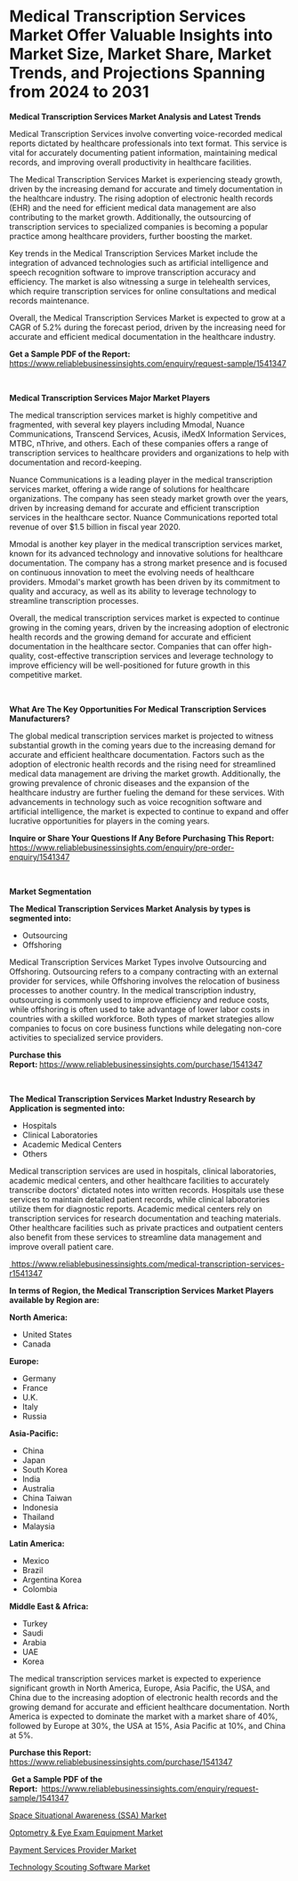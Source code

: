 <p><h1>Medical Transcription Services Market Offer Valuable Insights into Market Size, Market Share, Market Trends, and Projections Spanning from 2024 to 2031</h1></p><p><strong>Medical Transcription Services Market Analysis and Latest Trends</strong></p>
<p><p>Medical Transcription Services involve converting voice-recorded medical reports dictated by healthcare professionals into text format. This service is vital for accurately documenting patient information, maintaining medical records, and improving overall productivity in healthcare facilities.</p><p>The Medical Transcription Services Market is experiencing steady growth, driven by the increasing demand for accurate and timely documentation in the healthcare industry. The rising adoption of electronic health records (EHR) and the need for efficient medical data management are also contributing to the market growth. Additionally, the outsourcing of transcription services to specialized companies is becoming a popular practice among healthcare providers, further boosting the market.</p><p>Key trends in the Medical Transcription Services Market include the integration of advanced technologies such as artificial intelligence and speech recognition software to improve transcription accuracy and efficiency. The market is also witnessing a surge in telehealth services, which require transcription services for online consultations and medical records maintenance.</p><p>Overall, the Medical Transcription Services Market is expected to grow at a CAGR of 5.2% during the forecast period, driven by the increasing need for accurate and efficient medical documentation in the healthcare industry.</p></p>
<p><strong>Get a Sample PDF of the Report:&nbsp;</strong> <a href="https://www.reliablebusinessinsights.com/enquiry/request-sample/1541347">https://www.reliablebusinessinsights.com/enquiry/request-sample/1541347</a></p>
<p>&nbsp;</p>
<p><strong>Medical Transcription Services Major Market Players</strong></p>
<p><p>The medical transcription services market is highly competitive and fragmented, with several key players including Mmodal, Nuance Communications, Transcend Services, Acusis, iMedX Information Services, MTBC, nThrive, and others. Each of these companies offers a range of transcription services to healthcare providers and organizations to help with documentation and record-keeping.</p><p>Nuance Communications is a leading player in the medical transcription services market, offering a wide range of solutions for healthcare organizations. The company has seen steady market growth over the years, driven by increasing demand for accurate and efficient transcription services in the healthcare sector. Nuance Communications reported total revenue of over $1.5 billion in fiscal year 2020.</p><p>Mmodal is another key player in the medical transcription services market, known for its advanced technology and innovative solutions for healthcare documentation. The company has a strong market presence and is focused on continuous innovation to meet the evolving needs of healthcare providers. Mmodal's market growth has been driven by its commitment to quality and accuracy, as well as its ability to leverage technology to streamline transcription processes.</p><p>Overall, the medical transcription services market is expected to continue growing in the coming years, driven by the increasing adoption of electronic health records and the growing demand for accurate and efficient documentation in the healthcare sector. Companies that can offer high-quality, cost-effective transcription services and leverage technology to improve efficiency will be well-positioned for future growth in this competitive market.</p></p>
<p>&nbsp;</p>
<p><strong>What Are The Key Opportunities For Medical Transcription Services Manufacturers?</strong></p>
<p><p>The global medical transcription services market is projected to witness substantial growth in the coming years due to the increasing demand for accurate and efficient healthcare documentation. Factors such as the adoption of electronic health records and the rising need for streamlined medical data management are driving the market growth. Additionally, the growing prevalence of chronic diseases and the expansion of the healthcare industry are further fueling the demand for these services. With advancements in technology such as voice recognition software and artificial intelligence, the market is expected to continue to expand and offer lucrative opportunities for players in the coming years.</p></p>
<p><strong>Inquire or Share Your Questions If Any Before Purchasing This Report:</strong> <a href="https://www.reliablebusinessinsights.com/enquiry/pre-order-enquiry/1541347">https://www.reliablebusinessinsights.com/enquiry/pre-order-enquiry/1541347</a></p>
<p>&nbsp;</p>
<p><strong>Market Segmentation</strong></p>
<p><strong>The Medical Transcription Services Market Analysis by types is segmented into:</strong></p>
<p><ul><li>Outsourcing</li><li>Offshoring</li></ul></p>
<p><p>Medical Transcription Services Market Types involve Outsourcing and Offshoring. Outsourcing refers to a company contracting with an external provider for services, while Offshoring involves the relocation of business processes to another country. In the medical transcription industry, outsourcing is commonly used to improve efficiency and reduce costs, while offshoring is often used to take advantage of lower labor costs in countries with a skilled workforce. Both types of market strategies allow companies to focus on core business functions while delegating non-core activities to specialized service providers.</p></p>
<p><strong>Purchase this Report:&nbsp;</strong><a href="https://www.reliablebusinessinsights.com/purchase/1541347">https://www.reliablebusinessinsights.com/purchase/1541347</a></p>
<p>&nbsp;</p>
<p><strong>The Medical Transcription Services Market Industry Research by Application is segmented into:</strong></p>
<p><ul><li>Hospitals</li><li>Clinical Laboratories</li><li>Academic Medical Centers</li><li>Others</li></ul></p>
<p><p>Medical transcription services are used in hospitals, clinical laboratories, academic medical centers, and other healthcare facilities to accurately transcribe doctors' dictated notes into written records. Hospitals use these services to maintain detailed patient records, while clinical laboratories utilize them for diagnostic reports. Academic medical centers rely on transcription services for research documentation and teaching materials. Other healthcare facilities such as private practices and outpatient centers also benefit from these services to streamline data management and improve overall patient care.</p></p>
<p><a href="https://www.reliablebusinessinsights.com/medical-transcription-services-r1541347">&nbsp;https://www.reliablebusinessinsights.com/medical-transcription-services-r1541347</a></p>
<p><strong>In terms of Region, the Medical Transcription Services Market Players available by Region are:</strong></p>
<p>
    <p> <strong> North America: </strong>
        <ul>
            <li>United States</li>
            <li>Canada</li>
        </ul>
        </p> 
    <p> <strong> Europe: </strong>
        <ul>
            <li>Germany</li>
            <li>France</li>
            <li>U.K.</li>
            <li>Italy</li>
            <li>Russia</li>
        </ul>
        </p> 
    <p> <strong> Asia-Pacific: </strong>
        <ul>
            <li>China</li>
            <li>Japan</li>
            <li>South Korea</li>
            <li>India</li>
            <li>Australia</li>
            <li>China Taiwan</li>
            <li>Indonesia</li>
            <li>Thailand</li>
            <li>Malaysia</li>
        </ul>
        </p> 
    <p> <strong> Latin America: </strong>
        <ul>
            <li>Mexico</li>
            <li>Brazil</li>
            <li>Argentina Korea</li>
            <li>Colombia</li>
        </ul>
        </p> 
    <p> <strong> Middle East & Africa: </strong>
        <ul>
            <li>Turkey</li>
            <li>Saudi</li>
            <li>Arabia</li>
            <li>UAE</li>
            <li>Korea</li>
        </ul>
    </p>
    </p>
<p><p>The medical transcription services market is expected to experience significant growth in North America, Europe, Asia Pacific, the USA, and China due to the increasing adoption of electronic health records and the growing demand for accurate and efficient healthcare documentation. North America is expected to dominate the market with a market share of 40%, followed by Europe at 30%, the USA at 15%, Asia Pacific at 10%, and China at 5%.</p></p>
<p><strong>Purchase this Report: </strong><a href="https://www.reliablebusinessinsights.com/purchase/1541347">https://www.reliablebusinessinsights.com/purchase/1541347</a></p>
<p>&nbsp;<strong>Get a Sample PDF of the Report:&nbsp;&nbsp;</strong><a href="https://www.reliablebusinessinsights.com/enquiry/request-sample/1541347">https://www.reliablebusinessinsights.com/enquiry/request-sample/1541347</a></p>
<p><strong></strong></p>
<p><p><a href="https://www.linkedin.com/pulse/space-situational-awareness-ssa-market-forecast-global-1jkce">Space Situational Awareness (SSA) Market</a></p><p><a href="https://www.linkedin.com/pulse/evaluating-global-optometry-eye-exam-equipment-market-trends-iguke?trackingId=ve6WDTH4gpnfATfEJB4pEw%3D%3D">Optometry & Eye Exam Equipment Market</a></p><p><a href="https://github.com/sydneyHaley871/Market-Research-Report-List-1/blob/main/payment-services-provider-market.md">Payment Services Provider Market</a></p><p><a href="https://github.com/widyafarer/Market-Research-Report-List-1/blob/main/technology-scouting-software-market.md">Technology Scouting Software Market</a></p></p>